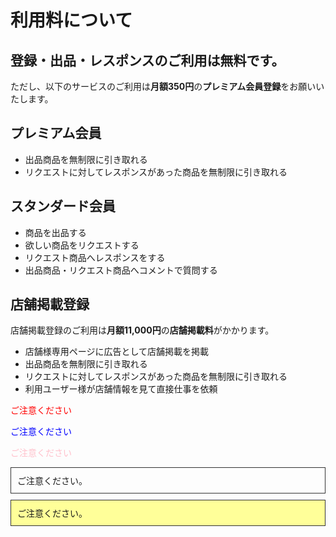 <meta name="viewport" content="width=device-width, initial-scale=1">

# 利用料について

## 登録・出品・レスポンスのご利用は無料です。

ただし、以下のサービスのご利用は**月額350円**の**プレミアム会員登録**をお願いいたします。

## プレミアム会員

- 出品商品を無制限に引き取れる
- リクエストに対してレスポンスがあった商品を無制限に引き取れる  

## スタンダード会員  

- 商品を出品する  
- 欲しい商品をリクエストする  
- リクエスト商品へレスポンスをする  
- 出品商品・リクエスト商品へコメントで質問する  

## 店舗掲載登録

店舗掲載登録のご利用は**月額11,000円**の**店舗掲載料**がかかります。

- 店舗様専用ページに広告として店舗掲載を掲載  
- 出品商品を無制限に引き取れる  
- リクエストに対してレスポンスがあった商品を無制限に引き取れる  
- 利用ユーザー様が店舗情報を見て直接仕事を依頼  

<span style="color: red; ">ご注意ください</span>

<span style="color: blue; ">ご注意ください</span>

<font color="Pink">ご注意ください</font>

<div style="padding: 10px; margin-bottom: 10px; border: 1px solid #333333;">
   ご注意ください。
</div>

<div style="padding: 10px; margin-bottom: 10px; border: 1px solid #333333; background-color: #ffff99;">
    ご注意ください。
</div>
</meta>
